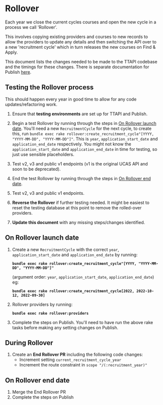 # Rollover

Each year we close the current cycles courses and open the new cycle in a
process we call 'Rollover'.

This involves copying existing providers and courses to new records to allow the
providers to update any details and then switching the API over to a new
'recruitment cycle' which in turn releases the new courses on Find & Apply.

This document lists the changes needed to be made to the TTAPI codebase and the
timings for these changes. There is separate documentation for Publish
[here](https://github.com/DFE-Digital/publish-teacher-training/blob/master/docs/rollover.md).

## Testing the Rollover process

This should happen every year in good time to allow for any code
updates/refactoring work.

1. Ensure that **testing environments** are set up for TTAPI and Publish.

2. Begin a test Rollover by running through the steps in
  [On Rollover launch date](#on-rollover-launch-date).
   You'll need a new `RecruitmentCycle` for the next cycle, to create this,
   run `bundle exec rake rollover:create_recruitment_cycle"[YYYY, "YYYY-MM-DD", "YYYY-MM-DD"]"`.
   This is `year`, `application_start_date` and `application_end_date` respectively.
   You might not know the `application_start_date` and `application_end_date` in time for 
   testing, so just use sensible placeholders.

3. Test v2, v3 and public v1 endpoints (v1 is the original UCAS API and soon to
  be deprecated).

4. End the test Rollover by running through the steps in
  [On Rollover end date](#on-rollover-end-date).

5. Test v2, v3 and public v1 endpoints.

6. **Reverse the Rollover** if further testing needed. It might be easiest to
  reset the testing database at this point to remove the rolled-over providers.

7. **Update this document** with any missing steps/changes identified.

## On Rollover launch date

1. Create a new `RecruitmentCycle` with the correct `year`,
  `application_start_date` and `application_end_date` by running:

    **`bundle exec rake rollover:create_recruitment_cycle"[YYYY, "YYYY-MM-DD", "YYYY-MM-DD"]"`**

    (argument order: `year`, `application_start_date`, `application_end_date`) eg:

    **`bundle exec rake rollover:create_recruitment_cycle[2022, 2022-10-12, 2022-09-30]`**

2. Rollover providers by running:

    **`bundle exec rake rollover:providers`**

3. Complete the steps on Publish. You'll need to have run the above rake tasks
  before making any setting changes on Publish.

## During Rollover

1. Create an **End Rollover PR** including the following code changes:
    - Increment setting `current_recruitment_cycle_year`
    - Increment the route constraint in `scope "/(:recruitment_year)"`

## On Rollover end date

1. Merge the End Rollover PR
2. Complete the steps on Publish
